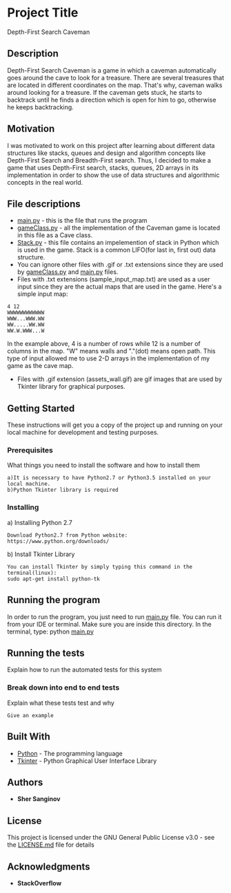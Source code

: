 # Project Title

Depth-First Search Caveman

## Description

Depth-First Search Caveman is a game in which a caveman automatically goes around the cave to look for
a treasure. There are several treasures that are located in different coordinates on the map. That's why,
caveman walks around looking for a treasure. If the caveman gets stuck, he starts to backtrack until he finds a direction
which is open for him to go, otherwise he keeps backtracking.

## Motivation

I was motivated to work on this project after learning about different data structures like stacks, queues and
design and algorithm concepts like Depth-First Search and Breadth-First search. Thus, I decided to make
a game that uses Depth-First search, stacks, queues, 2D arrays in its implementation in order to show the use of
data structures and algorithmic concepts in the real world.

## File descriptions

* [main.py](main.py) - this is the file that runs the program
* [gameClass.py](gameClass.py) - all the implementation of the Caveman game is located in this file as a Cave class.
* [Stack.py](Stack.py) - this file contains an impelemention of stack in Python which is used in the game. Stack is a common LIFO(for last in, first out) data structure.
* You can ignore other files with .gif or .txt extensions since they are used by [gameClass.py](gameClass.py) and [main.py](main.py) files.
* Files with .txt extensions (sample_input_map.txt) are used as a user input since they are the actual
maps that are used in the game. Here's a simple input map:

```
4 12
WWWWWWWWWWWW
WWW...WWW.WW
WW.....WW.WW
WW.W.WWW...W
```

In the example above, 4 is a number of rows while 12 is a number of columns in the map. "W" means walls
and "."(dot) means open path. This type of input allowed me to use 2-D arrays in the implementation
of my game as the cave map.
* Files with .gif extension (assets_wall.gif) are gif images that are used by Tkinter library for graphical purposes.





## Getting Started

These instructions will get you a copy of the project up and running on your local machine for development and testing purposes.


### Prerequisites

What things you need to install the software and how to install them

```
a)It is necessary to have Python2.7 or Python3.5 installed on your local machine.
b)Python Tkinter library is required
```

### Installing

a) Installing Python 2.7
```
Download Python2.7 from Python website: https://www.python.org/downloads/
```

b) Install Tkinter Library

```
You can install Tkinter by simply typing this command in the terminal(linux):
sudo apt-get install python-tk
```


## Running the program

In order to run the program, you just need to run [main.py](main.py) file. You can run it from your IDE or terminal.
Make sure you are inside this directory. In the terminal, type:
python [main.py](main.py)

## Running the tests

Explain how to run the automated tests for this system

### Break down into end to end tests

Explain what these tests test and why

```
Give an example
```


## Built With

* [Python](https://www.python.org/) - The programming language
* [Tkinter](https://docs.python.org/2/library/tkinter.html) - Python Graphical User Interface Library


## Authors

* **Sher Sanginov**



## License

This project is licensed under the GNU General Public License v3.0 - see the [LICENSE.md](LICENSE.md) file for details

## Acknowledgments

* **StackOverflow**

